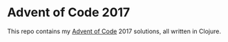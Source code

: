 # Advent of Code 2017

This repo contains my [Advent of Code](https://adventofcode.com/) 2017 solutions, all written in Clojure.